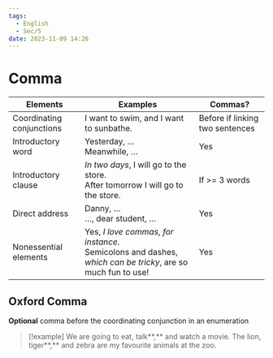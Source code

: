 ```yaml
---
tags:
  - English
  - Sec/5
date: 2023-11-09 14:26
---
```


# Comma

| Elements                  | Examples                                                                                                       | Commas?                         |
| ------------------------- | -------------------------------------------------------------------------------------------------------------- | ------------------------------- |
| Coordinating conjunctions | I want to swim, and I want to sunbathe.                                                                        | Before if linking two sentences |
| Introductory word         | Yesterday, …<br>Meanwhile, …                                                                                   | Yes                             |
| Introductory clause       | *In two days*, I will go to the store.<br>After tomorrow I will go to the store.                               | If >= 3 words                   |
| Direct address            | Danny, …<br>…, dear student, …                                                                                 | Yes                             |
| Nonessential elements     | Yes, *I love commas*, *for instance*.<br>Semicolons and dashes, *which can be tricky*, are so much fun to use! | Yes                             |

## Oxford Comma

**Optional** comma before the coordinating conjunction in an enumeration

> [!example]
> We are going to eat, talk**,** and watch a movie.
> The lion, tiger**,** and zebra are my favourite animals at the zoo.